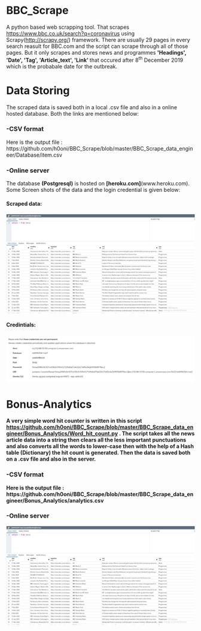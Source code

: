 # <h1>BBC_Scrape</h1>
A python based web scrapping tool. That scrapes https://www.bbc.co.uk/search?q=coronavirus using Scrapy(http://scrapy.org/) framework.
There are usually 29 pages in every search reasult for BBC.com and the script can scrape through all of those pages. But it only scrapes 
and stores news and programmes <b>'Headings', 'Date', 'Tag', 'Article_text', 'Link' </b> that occured after 8<sup>th</sup> December 2019 which is the 
probabale date for the outbreak.

# <h1>Data Storing</h1>
The scraped data is saved both in a local .csv file and also in a online hosted database. Both the links are mentioned below:
<h3><b>-CSV format</b></h3>Here is the output file : https://github.com/h0oni/BBC_Scrape/blob/master/BBC_Scrape_data_engineer/Database/item.csv
<h3><b>-Online server</b></h3>
The database <b>(Postgresql)</b> is hosted on <b>[heroku.com]</b>(www.heroku.com). Some Screen shots of the data and the login credential is given below:
<h4><b>Scraped data:<b><h4>

![](BBC_Scrape_data_engineer/Database/database_1.PNG)

<h4><b>Credintials:<b><h4>

![](BBC_Scrape_data_engineer/Database/heroku.PNG)

# <h1>Bonus-Analytics</h1>
A very simple word hit counter is written in this script https://github.com/h0oni/BBC_Scrape/blob/master/BBC_Scrape_data_engineer/Bonus_Analytics/Word_hit_count.py 
. The script takes all the news article data into a string then clears all the less important punctuations and also converts all the words to lower-case
then with the help of a <b>Hash table (Dictionary) <b> the hit count is generated. Then the data is saved both on a .csv file and also in the server.
<h3><b>-CSV format</b></h3>Here is the output file : https://github.com/h0oni/BBC_Scrape/blob/master/BBC_Scrape_data_engineer/Bonus_Analytics/analytics.csv
<h3><b>-Online server</b></h3>

![](BBC_Scrape_data_engineer/Database/database_1.PNG)
